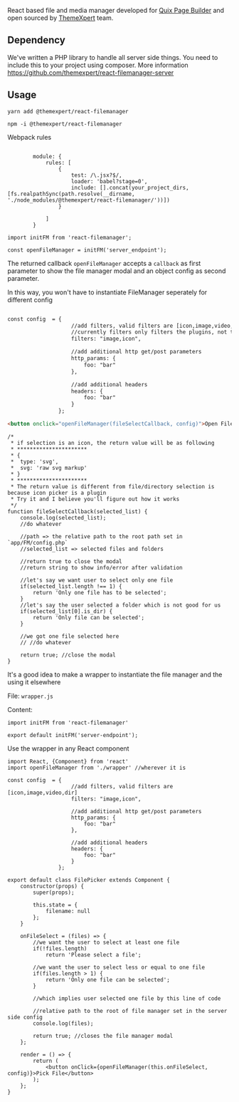 React based file and media manager developed for [Quix Page Builder](https://www.themexpert.com/quix-pagebuilder) and open sourced by [ThemeXpert](https://www.themexpert.com) team.

## Dependency
We've written a PHP library to handle all server side things. You need to include this to your project using composer. More information https://github.com/themexpert/react-filemanager-server

## Usage

`yarn add @themexpert/react-filemanager`

`npm -i @themexpert/react-filemanager`

Webpack rules
```JS

        module: {
            rules: [
                {
                    test: /\.jsx?$/,
                    loader: 'babel?stage=0',
                    include: [].concat(your_project_dirs, [fs.realpathSync(path.resolve(__dirname, './node_modules/@themexpert/react-filemanager/'))])
                }

            ]
        }
 ```

```JS
import initFM from 'react-filemanager';

const openFileManager = initFM('server_endpoint');
```

The returned callback `openFileManager` accepts a `callback` as first parameter to show the file manager modal and an object config as second parameter.

In this way, you won't have to instantiate FileManager seperately for different config

```html

const config  = {
                    //add filters, valid filters are [icon,image,video,dir]
                    //currently filters only filters the plugins, not the items
                    filters: "image,icon",

                    //add additional http get/post parameters
                    http_params: {
                        foo: "bar"
                    },

                    //add additional headers
                    headers: {
                        foo: "bar"
                    }
                };

<button onclick="openFileManager(fileSelectCallback, config)">Open File Manager</button> 
```
```JS
/*
 * if selection is an icon, the return value will be as following
 * **********************
 * {
 *  type: 'svg',
 *  svg: 'raw svg markup'
 * }
 * **********************
 * The return value is different from file/directory selection is because icon picker is a plugin
 * Try it and I believe you'll figure out how it works
 */
function fileSelectCallback(selected_list) {
    console.log(selected_list);
    //do whatever
    
    //path => the relative path to the root path set in `app/FM/config.php`
    //selected_list => selected files and folders
    
    //return true to close the modal
    //return string to show info/error after validation
    
    //let's say we want user to select only one file
    if(selected_list.length !== 1) {
        return 'Only one file has to be selected';
    }
    //let's say the user selected a folder which is not good for us
    if(selected_list[0].is_dir) {
        return 'Only file can be selected';
    }
    
    //we got one file selected here
    // //do whatever
    
    return true; //close the modal
}
```


It's a good idea to make a wrapper to instantiate the file manager and the using it elsewhere

File: `wrapper.js`

Content: 
```JS
import initFM from 'react-filemanager'

export default initFM('server-endpoint');
```

Use the wrapper in any React component

```JS
import React, {Component} from 'react'
import openFileManager from './wrapper' //wherever it is

const config  = {
                    //add filters, valid filters are [icon,image,video,dir]
                    filters: "image,icon",

                    //add additional http get/post parameters
                    http_params: {
                        foo: "bar"
                    },

                    //add additional headers
                    headers: {
                        foo: "bar"
                    }
                };

export default class FilePicker extends Component {
    constructor(props) {
        super(props);
        
        this.state = {
            filename: null
        };
    }
    
    onFileSelect = (files) => {
        //we want the user to select at least one file
        if(!files.length)
            return 'Please select a file';
        
        //we want the user to select less or equal to one file
        if(files.length > 1) {
            return 'Only one file can be selected';
        }
        
        //which implies user selected one file by this line of code
        
        //relative path to the root of file manager set in the server side config
        console.log(files);
        
        return true; //closes the file manager modal
    };
    
    render = () => {
        return (
            <button onClick={openFileManager(this.onFileSelect, config)}>Pick File</button>
        );
    };
}


```
